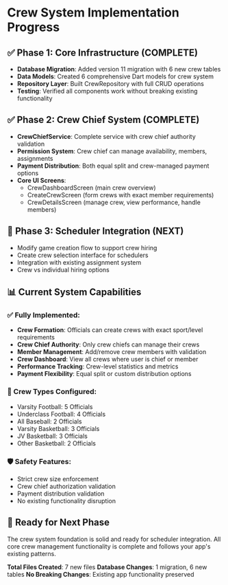 # Crew System Implementation Progress

## ✅ Phase 1: Core Infrastructure (COMPLETE)
- **Database Migration**: Added version 11 migration with 6 new crew tables
- **Data Models**: Created 6 comprehensive Dart models for crew system
- **Repository Layer**: Built CrewRepository with full CRUD operations
- **Testing**: Verified all components work without breaking existing functionality

## ✅ Phase 2: Crew Chief System (COMPLETE)
- **CrewChiefService**: Complete service with crew chief authority validation
- **Permission System**: Crew chief can manage availability, members, assignments
- **Payment Distribution**: Both equal split and crew-managed payment options
- **Core UI Screens**: 
  - CrewDashboardScreen (main crew overview)
  - CreateCrewScreen (form crews with exact member requirements)
  - CrewDetailsScreen (manage crew, view performance, handle members)

## 🔧 Phase 3: Scheduler Integration (NEXT)
- Modify game creation flow to support crew hiring
- Create crew selection interface for schedulers
- Integration with existing assignment system
- Crew vs individual hiring options

## 📊 Current System Capabilities

### ✅ Fully Implemented:
- **Crew Formation**: Officials can create crews with exact sport/level requirements
- **Crew Chief Authority**: Only crew chiefs can manage their crews
- **Member Management**: Add/remove crew members with validation
- **Crew Dashboard**: View all crews where user is chief or member
- **Performance Tracking**: Crew-level statistics and metrics
- **Payment Flexibility**: Equal split or custom distribution options

### 🎯 Crew Types Configured:
- Varsity Football: 5 Officials  
- Underclass Football: 4 Officials
- All Baseball: 2 Officials
- Varsity Basketball: 3 Officials
- JV Basketball: 3 Officials
- Other Basketball: 2 Officials

### 🛡️ Safety Features:
- Strict crew size enforcement
- Crew chief authorization validation
- Payment distribution validation
- No existing functionality disruption

## 🚀 Ready for Next Phase
The crew system foundation is solid and ready for scheduler integration. All core crew management functionality is complete and follows your app's existing patterns.

**Total Files Created**: 7 new files
**Database Changes**: 1 migration, 6 new tables
**No Breaking Changes**: Existing app functionality preserved